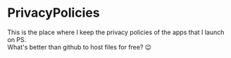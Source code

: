 # PrivacyPolicies

This is the place where I keep the privacy policies of the apps that I launch on PS.  
What's better than github to host files for free? 😉
